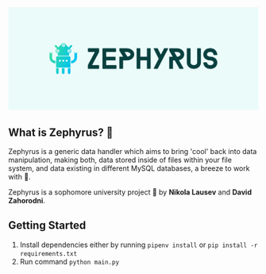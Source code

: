 ![Zephyrus Cover](./view/images/branding/cover.png)

## What is Zephyrus? :thinking:
Zephyrus is a generic data handler which aims to bring 'cool' back into data manipulation, making both, data stored inside of files within your file system, and data existing in different MySQL databases, a breeze to work with :wind_chime:.

Zephyrus is a sophomore university project :hammer: by **Nikola Lausev** and **David Zahorodni**.

## Getting Started
1. Install dependencies either by running `pipenv install` or `pip install -r requirements.txt`
2. Run command `python main.py`
